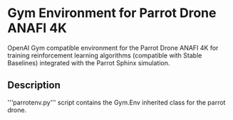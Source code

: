 # Gym Environment for Parrot Drone ANAFI 4K

OpenAI Gym compatible environment for the Parrot Drone ANAFI 4K for training reinforcement learning algorithms (compatible with Stable Baselines) integrated with the Parrot Sphinx simulation.

## Description

'''parrotenv.py''' script contains the Gym.Env inherited class for the parrot drone.




